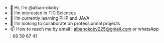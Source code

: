 - 👋 Hi, I’m @alban-okoby
- 👀 I’m interested in TIC Sciences
- 🌱 I’m currently learning PHP and JAVA
- 💞️ I’m looking to collaborate on professionnal projects
- 📫 How to reach me by email : albanokoby225@gmail.com or whatsApp : 66 59 67 41

<!---
alban-okoby/alban-okoby is a ✨ special ✨ repository because its `README.md` (this file) appears on your GitHub profile.
You can click the Preview link to take a look at your changes.
--->
